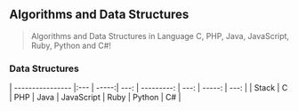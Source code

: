 ## Algorithms and Data Structures
> Algorithms and Data Structures in Language C, PHP, Java, JavaScript, Ruby, Python and C#!

### Data Structures

| ---------------- |:--- | -----:| ---: | ---------: | ---: | -----: | ---: |
| Stack            |  C  |  PHP  | Java | JavaScript | Ruby | Python |  C#  |

